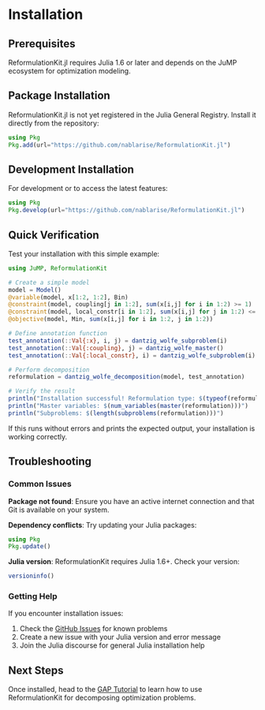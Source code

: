 # Installation

## Prerequisites

ReformulationKit.jl requires Julia 1.6 or later and depends on the JuMP ecosystem for optimization modeling.

## Package Installation

ReformulationKit.jl is not yet registered in the Julia General Registry. Install it directly from the repository:

```julia
using Pkg
Pkg.add(url="https://github.com/nablarise/ReformulationKit.jl")
```

## Development Installation

For development or to access the latest features:

```julia
using Pkg
Pkg.develop(url="https://github.com/nablarise/ReformulationKit.jl")
```

## Quick Verification

Test your installation with this simple example:

```julia
using JuMP, ReformulationKit

# Create a simple model
model = Model()
@variable(model, x[1:2, 1:2], Bin)
@constraint(model, coupling[j in 1:2], sum(x[i,j] for i in 1:2) >= 1)
@constraint(model, local_constr[i in 1:2], sum(x[i,j] for j in 1:2) <= 1)
@objective(model, Min, sum(x[i,j] for i in 1:2, j in 1:2))

# Define annotation function
test_annotation(::Val{:x}, i, j) = dantzig_wolfe_subproblem(i)
test_annotation(::Val{:coupling}, j) = dantzig_wolfe_master()
test_annotation(::Val{:local_constr}, i) = dantzig_wolfe_subproblem(i)

# Perform decomposition
reformulation = dantzig_wolfe_decomposition(model, test_annotation)

# Verify the result
println("Installation successful! Reformulation type: $(typeof(reformulation))")
println("Master variables: $(num_variables(master(reformulation)))")
println("Subproblems: $(length(subproblems(reformulation)))")
```

If this runs without errors and prints the expected output, your installation is working correctly.

## Troubleshooting

### Common Issues

**Package not found**: Ensure you have an active internet connection and that Git is available on your system.

**Dependency conflicts**: Try updating your Julia packages:
```julia
using Pkg
Pkg.update()
```

**Julia version**: ReformulationKit requires Julia 1.6+. Check your version:
```julia
versioninfo()
```

### Getting Help

If you encounter installation issues:
1. Check the [GitHub Issues](https://github.com/nablarise/ReformulationKit.jl/issues) for known problems
2. Create a new issue with your Julia version and error message
3. Join the Julia discourse for general Julia installation help

## Next Steps

Once installed, head to the [GAP Tutorial](tutorials/getting_started/gap_decomposition.md) to learn how to use ReformulationKit for decomposing optimization problems.